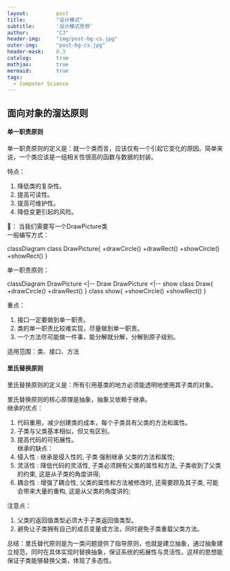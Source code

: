 ```yaml
---
layout: 		post
title: 			"设计模式"
subtitle: 		'设计模式思想'
author: 		"CJ"
header-img: 	"img/post-bg-cs.jpg"
outer-img:		"post-bg-cs.jpg"
header-mask: 	0.3
catalog: 		true
mathjax:        true
mermaid:        true
tags:
  - Computer Science
---
```


## 面向对象的溜达原则
#### 单一职责原则
单一职责原则的定义是：就一个类而言，应该仅有一个引起它变化的原因。简单来说，一个类应该是一组相关性很高的函数与数据的封装。

特点：
1. 降低类的复杂性。
2. 提高可读性。
3. 提高可维护性。
4. 降低变更引起的风险。

🌰：
当我们需要写一个DrawPicture类  
一般编写方式：
<div class="mermaid">
classDiagram
class DrawPicture{
    +drawCircle()
    +drawRect()
    +showCircle()
    +showRect()
}
</div>

单一职责原则：
<div class="mermaid">
classDiagram
	DrawPicture <|-- Draw
	DrawPicture <|-- show
	class Draw{
		+drawCircle()
    	+drawRect()
	}
	class show{
		+showCircle()
    	+showRect()
	}
</div>

重点：  
1. 接口一定要做到单一职责。
2. 类的单一职责比较难实现，尽量做到单一职责。
3. 一个方法尽可能做一件事，能分解就分解，分解到原子级别。

适用范围：类、接口、方法


#### 里氏替换原则
里氏替换原则的定义是：所有引用基类的地方必须能透明地使用其子类的对象。

里氏替换原则的核心原理是抽象，抽象又依赖于继承。  
继承的优点：  
1. 代码重用，减少创建类的成本，每个子类具有父类的方法和属性。 
2. 子类与父类基本相似，但又有区别。  
3. 提高代码的可拓展性。  
继承的缺点：  
1. 侵入性 : 继承是侵入性的, 子类 强制继承 父类的方法和属性;
2. 灵活性 : 降低代码的灵活性, 子类必须拥有父类的属性和方法, 子类收到了父类的约束, 这是从子类的角度讲得;
3. 耦合性 : 增强了耦合性, 父类的属性和方法被修改时, 还需要顾及其子类, 可能会带来大量的重构, 这是从父类的角度讲的;

注意点：
1. 父类的返回值类型必须大于子类返回值类型。
2. 避免让子类拥有自己的成员变量或方法，同时避免子类重载父类方法。

总结：里氏替代原则是为一类问题提供了指导原则，也就是建立抽象，通过抽象建立规范，同时在具体实现时替换抽象，保证系统的拓展性与灵活性。这样的思想能保证子类能够替换父类，体现了多态性。

